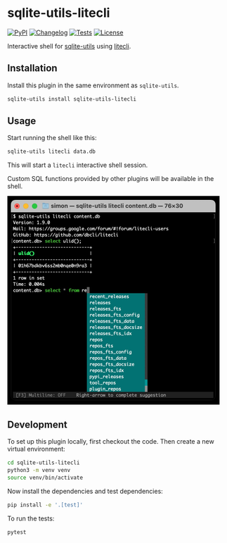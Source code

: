 # sqlite-utils-litecli

[![PyPI](https://img.shields.io/pypi/v/sqlite-utils-litecli.svg)](https://pypi.org/project/sqlite-utils-litecli/)
[![Changelog](https://img.shields.io/github/v/release/simonw/sqlite-utils-litecli?include_prereleases&label=changelog)](https://github.com/simonw/sqlite-utils-litecli/releases)
[![Tests](https://github.com/simonw/sqlite-utils-litecli/workflows/Test/badge.svg)](https://github.com/simonw/sqlite-utils-litecli/actions?query=workflow%3ATest)
[![License](https://img.shields.io/badge/license-Apache%202.0-blue.svg)](https://github.com/simonw/sqlite-utils-litecli/blob/main/LICENSE)

Interactive shell for [sqlite-utils](https://sqlite-utils.datasette.io/) using [litecli](https://github.com/dbcli/litecli).

## Installation

Install this plugin in the same environment as `sqlite-utils`.
```bash
sqlite-utils install sqlite-utils-litecli
```

## Usage

Start running the shell like this:
```bash
sqlite-utils litecli data.db
```
This will start a `litecli` interactive shell session.

Custom SQL functions provided by other plugins will be available in the shell.

<img src="https://raw.githubusercontent.com/simonw/sqlite-utils-litecli/main/screenshot.jpg" width="483" alt="Screenshot showing the plugin in action - it includes autocomplete of SQLite table names">

## Development

To set up this plugin locally, first checkout the code. Then create a new virtual environment:
```bash
cd sqlite-utils-litecli
python3 -m venv venv
source venv/bin/activate
```
Now install the dependencies and test dependencies:
```bash
pip install -e '.[test]'
```
To run the tests:
```bash
pytest
```
